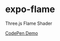 # expo-flame
Three.js Flame Shader

<a href="https://codepen.io/EvanBacon/full/LzGpda/">CodePen Demo</a>
